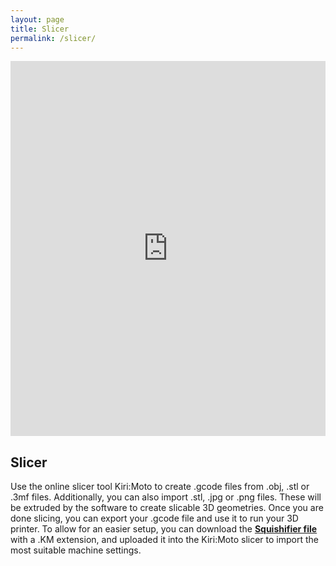 ```yaml
---
layout: page
title: Slicer
permalink: /slicer/
---
```


<iframe src="https://grid.space/kiri/" width="100%" height="600" style="border:none;">
</iframe>

## Slicer

Use the online slicer tool Kiri:Moto to create .gcode files from .obj, .stl or .3mf files. Additionally, you can also import .stl, .jpg or .png files. These will be extruded by the software to create slicable 3D geometries. Once you are done slicing, you can export your .gcode file and use it to run your 3D printer. To allow for an easier setup, you can download the <strong><a href="/objects/squishifier.km" download="squishifier.km">Squishifier file</a></strong> with a .KM extension, and uploaded it into the Kiri:Moto slicer to import the most suitable machine settings.
